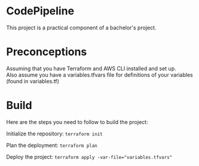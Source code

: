 # CodePipeline
This project is a practical component of a bachelor's project.

# Preconceptions
Assuming that you have Terraform and AWS CLI installed and set up.  
Also assume you have a variables.tfvars file for definitions of your variables (found in variables.tf)

# Build
Here are the steps you need to follow to build the project:

Initialize the repository:
`terraform init`

Plan the deployment:
`terraform plan`

Deploy the project:
`terraform apply -var-file="variables.tfvars"`
